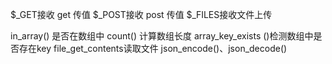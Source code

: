 $_GET接收 get 传值
$_POST接收 post 传值
$_FILES接收文件上传

in_array() 是否在数组中
count() 计算数组长度
array_key_exists ()检测数组中是否存在key
file_get_contents读取文件
json_encode()、json_decode()